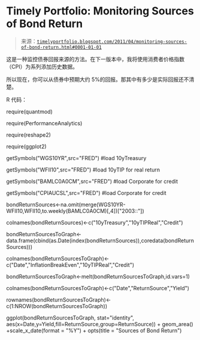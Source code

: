 <!--yml

类别：未分类

日期：2024-05-18 15:18:36

-->

# Timely Portfolio: Monitoring Sources of Bond Return

> 来源：[`timelyportfolio.blogspot.com/2011/04/monitoring-sources-of-bond-return.html#0001-01-01`](http://timelyportfolio.blogspot.com/2011/04/monitoring-sources-of-bond-return.html#0001-01-01)

这是一种监控债券回报来源的方法。在下一版本中，我将使用消费者价格指数（CPI）为系列添加历史数据。

所以现在，你可以从债券中预期大约 5%的回报。那其中有多少是实际回报还不清楚。

R 代码：

require(quantmod)

require(PerformanceAnalytics)

require(reshape2)

require(ggplot2)

getSymbols("WGS10YR",src="FRED") #load 10yTreasury

getSymbols("WFII10",src="FRED") #load 10yTIP for real return

getSymbols("BAMLC0A0CM",src="FRED") #load Corporate for credit

getSymbols("CPIAUCSL",src="FRED") #load Corporate for credit

bondReturnSources<-na.omit(merge(WGS10YR-WFII10,WFII10,to.weekly(BAMLC0A0CM)[,4])["2003::"])

colnames(bondReturnSources)<-c("10yTreasury","10yTIPReal","Credit")

bondReturnSourcesToGraph<-data.frame(cbind(as.Date(index(bondReturnSources)),coredata(bondReturnSources)))

colnames(bondReturnSourcesToGraph)<-c("Date","InflationBreakEven","10yTIPReal","Credit")

bondReturnSourcesToGraph<-melt(bondReturnSourcesToGraph,id.vars=1)

colnames(bondReturnSourcesToGraph)<-c("Date","ReturnSource","Yield")

rownames(bondReturnSourcesToGraph)<-c(1:NROW(bondReturnSourcesToGraph))

ggplot(bondReturnSourcesToGraph, stat="identity", aes(x=Date,y=Yield,fill=ReturnSource,group=ReturnSource)) + geom_area() +scale_x_date(format = "%Y") + opts(title = "Sources of Bond Return")
